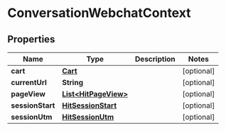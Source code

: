 
# ConversationWebchatContext

## Properties
Name | Type | Description | Notes
------------ | ------------- | ------------- | -------------
**cart** | [**Cart**](Cart.md) |  |  [optional]
**currentUrl** | **String** |  |  [optional]
**pageView** | [**List&lt;HitPageView&gt;**](HitPageView.md) |  |  [optional]
**sessionStart** | [**HitSessionStart**](HitSessionStart.md) |  |  [optional]
**sessionUtm** | [**HitSessionUtm**](HitSessionUtm.md) |  |  [optional]



